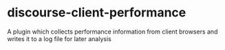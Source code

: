 # discourse-client-performance

A plugin which collects performance information from client browsers and writes it to a log file for later analysis
